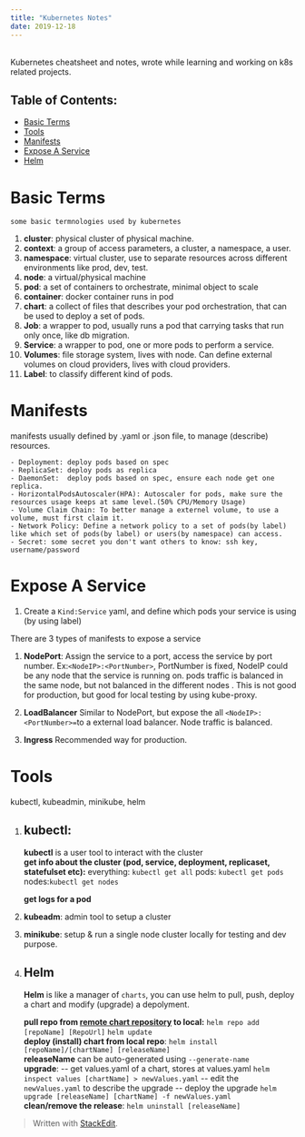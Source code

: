 ```yaml
---
title: "Kubernetes Notes"
date: 2019-12-18
---
```

<br>
Kubernetes cheatsheet and notes, wrote while learning and working on k8s related projects. <br>

## Table of Contents:
* [Basic Terms](#Basic-Terms)
*  [Tools](#Tools)
* [Manifests](#Manifests)
* [Expose A Service](#Expose-A-Service)
* [Helm](#Helm)

# Basic Terms
	some basic termnologies used by kubernetes
1. **cluster**: physical cluster of physical machine.
2. **context**: a group of access parameters,  a cluster, a namespace, a user.
3. **namespace**: virtual cluster, use to separate resources across different environments like prod, dev, test.
4. **node**: a virtual/physical machine
5. **pod**: a set of containers to orchestrate, minimal object to scale
6. **container**: docker container runs in pod
7. **chart**: a collect of files that describes your pod orchestration, that can be used to deploy a set of pods.
8. **Job**: a wrapper to pod, usually runs a pod that carrying tasks that run only once, like db migration.
9. **Service**: a wrapper to pod, one or more pods to perform a service.
10. **Volumes**: file storage system, lives with node. Can define external volumes on cloud providers, lives with cloud providers.
11. **Label**: to classify different kind of pods. 
 

# Manifests

manifests usually defined by .yaml or .json file, to manage (describe) resources.

	- Deployment: deploy pods based on spec
	- ReplicaSet: deploy pods as replica 
	- DaemonSet:  deploy pods based on spec, ensure each node get one replica.
	- HorizontalPodsAutoscaler(HPA): Autoscaler for pods, make sure the resources usage keeps at same level.(50% CPU/Memory Usage)
	- Volume Claim Chain: To better manage a externel volume, to use a volume, must first claim it.
	- Network Policy: Define a network policy to a set of pods(by label) like which set of pods(by label) or users(by namespace) can access.
	- Secret: some secret you don't want others to know: ssh key, username/password


# Expose A Service


1. Create a `Kind:Service` yaml, and define which pods your service is using (by using label)

There are 3 types of manifests to expose a service

1. **NodePort**:  Assign the service to a port, access the service by port number. Ex:`<NodeIP>:<PortNumber>`, PortNumber is fixed, NodeIP could be any node that the service is running on. pods traffic is balanced in the same node, but not balanced in the different nodes . This is not good for production, but good for local testing by using kube-proxy.

2. **LoadBalancer** Similar to NodePort, but expose the all `<NodeIP>:<PortNumber>=`to a external load balancer. Node traffic is balanced.

3. **Ingress** Recommended way for production. 

# Tools
kubectl, kubeadmin, minikube, helm
1. ## kubectl: 
	**kubectl** is a user tool to interact with the cluster<br>
	**get info about the cluster (pod, service, deployment, replicaset, statefulset etc):**
	everything: `kubectl get all`
	pods:  	`kubectl get pods`
	nodes:`kubectl get nodes`<br>
	
	**get logs for a pod**
	

3. **kubeadm**: admin tool to setup a cluster
4. **minikube**: setup & run a single node cluster locally for testing and dev purpose.
5. ## Helm
   **Helm** is like a manager of `charts`, you can use helm to pull, push, deploy a chart and modify (upgrade) a depolyment.

   **pull  repo from [remote chart repository](https://helm.sh/docs/topics/chart_repository/) to local:** 
`helm repo add [repoName] [RepoUrl]`
`helm update`<br>
   **deploy (install)  chart from local repo**:
`helm install [repoName]/[chartName] [releaseName]`<br>
**releaseName** can be auto-generated using `--generate-name`<br>
 **upgrade**:
 -- get  values.yaml of a chart, stores at values.yaml
`helm inspect values [chartName] > newValues.yaml`
-- edit the `newValues.yaml` to describe the upgrade
-- deploy the upgrade
`helm upgrade [releaseName] [chartName] -f newValues.yaml` <br>
**clean/remove the release**:
`helm uninstall [releaseName]`


> Written with [StackEdit](https://stackedit.io/).
<!--stackedit_data:
eyJoaXN0b3J5IjpbMTMyMzU4ODYsNTg4MTYzNDgzLDExMzU5MT
UxMzcsMzY0NDQ1ODI1LC0yMDU3Mzk0MTEwLDE3MTIwMTQyNTks
LTE4OTcxMjAzNzAsMTI1NTY2MjAzNyw0NjkyMzQ1MDYsLTcwNT
E1Njc0MSwtNDExODU1NzA0LDk4NDM0MjM1MywyMDI0OTM5MTY1
LDE4MTIxMzgwNzgsMTczNTQyNTk4OSwtMTMzMzYxMzQ4LC04OD
QzMzI2NDEsMTI3MDE0MTYzMSwzODg3NzYyODAsNjQyODc5NDZd
fQ==
-->